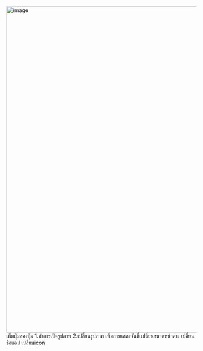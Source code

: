 <img width="587" height="863" alt="image" src="https://github.com/user-attachments/assets/5601d2cc-f870-4f1d-a326-ea4f1ce00894" />
เพิ่มปุ่มสองปุ่ม
1.ทำการเปิดรูปภาพ
2.เปลี่ยนรูปภาพ
เพิ่มการแสดงวันที่
เปลี่ยนขนาดหน้าต่าง
เปลี่ยนชื่อแอป
เปลี่ยนicon

